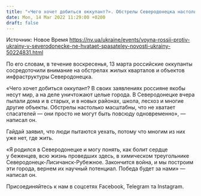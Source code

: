 ```yaml
---
title: "«Чего хочет добиться оккупант?». Обстрелы Северодонецка настолько масштабны, что не хватает спасателей — ОГА"
date: Mon, 14 Mar 2022 11:29:00 +0200
draft: false
---
```

Источник: Новое Время https://nv.ua/ukraine/events/voyna-rossii-protiv-ukrainy-v-severodonecke-ne-hvataet-spasateley-novosti-ukrainy-50224831.html


По его словам, в течение воскресенья, 13 марта российские оккупанты сосредоточили внимание на обстрелах жилых кварталов и объектов инфраструктуры Северодонецка.

«Чего хочет добиться оккупант? В своих заявлениях россияне якобы несут мир, а на деле уничтожают целые города. В Северодонецке вчера пылали дома и в старых, и в новых районах, школа, лесхоз и многие другие объекты. Обстрелы настолько масштабны, что не хватает спасателей — они просто не могут быть повсюду одновременно», — написал он.

Гайдай заявил, что люди пытаются уехать, потому что многим из них уже нет, где жить.

«Я родился в Северодонецке и могу понять, как болит сердце у беженцев, всю жизнь проведших здесь, в химическом треугольнике Северодонецк-Лисичанск-Рубежное. Закончится война, и мы построим эти города, вернем их научный потенциал. Победа будет за нами» — написал он.

Присоединяйтесь к нам в соцсетях Facebook, Telegram та Instagram.
